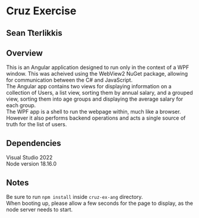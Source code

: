 # Cruz Exercise #
## Sean Tterlikkis ##

## Overview ##
This is an Angular application designed to run only in the context of a WPF window. This was acheived using the WebView2 NuGet package, allowing for communication between the C# and JavaScript.  
The Angular app contains two views for displaying information on a collection of Users, a list view, sorting them by annual salary, and a grouped view, sorting them into age groups and displaying the average salary for each group.  
The WPF app is a shell to run the webpage within, much like a browser. However it also performs backend operations and acts a single source of truth for the list of users.

## Dependencies ##
Visual Studio 2022  
Node version 18.16.0  

## Notes ##
Be sure to run `npm install` inside `cruz-ex-ang` directory.  
When booting up, please allow a few seconds for the page to display, as the node server needs to start.
